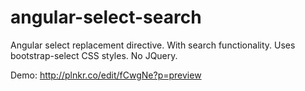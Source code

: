 angular-select-search
=====================

Angular select replacement directive.
With search functionality.
Uses bootstrap-select CSS styles.
No JQuery.


Demo: http://plnkr.co/edit/fCwgNe?p=preview
